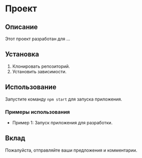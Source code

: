 # Проект

## Описание
Этот проект разработан для ...

## Установка
1. Клонировать репозиторий.
2. Установить зависимости.

## Использование
Запустите команду `npm start` для запуска приложения.

### Примеры использования
- Пример 1: Запуск приложения для разработки.

## Вклад
Пожалуйста, отправляйте ваши предложения и комментарии.
